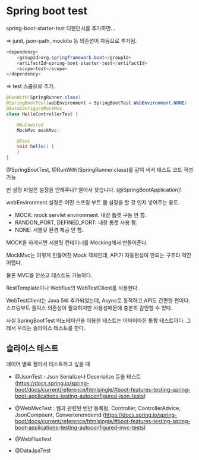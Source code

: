 Spring boot test
==============================

spring-boot-starter-test 디펜던시를 추가하면...

=> junit, json-path, mockito 등 의존성이 자동으로 추가됨.

```java
<dependency>
    <groupId>org.springframework.boot</groupId>
    <artifactId>spring-boot-starter-test</artifactId>
    <scope>test</scope>
</dependency>
```

=> test 스콥으로 추가.

```java
@RunWith(SpringRunner.class)
@SpringBootTest(webEnvironment = SpringBootTest.WebEnvironment.NONE)
@AutoConfigureMockMvc
class HelloControllerTest {

    @Autowired
    MockMvc mockMvc;

    @Test
    void hello() {
    }
}
```


@SpringBootTest, @RunWith(SpringRunner.class)를 같이 써서 테스트 코드 작성가능

빈 설정 파일은 설정을 안해주나? 알아서 찾습니다. (@SpringBootApplication)!

webEnvironment 설정은 어떤 스프링 부트 웹 설정을 할 것 인지 넣어주는 용도.
- MOCK: mock servlet environment. 내장 톰캣 구동 안 함.
- RANDON_PORT, DEFINED_PORT: 내장 톰캣 사용 함.
- NONE: 서블릿 환경 제공 안 함.

MOCK을 하게되면 서블릿 컨테이너를 Mocking해서 만들어준다. 

MockMvc는 이렇게 만들어진 Mock 객체인데, API가 자동완성이 안되는 구조라 약간 어렵다.

물론 MVC를 안쓰고 테스트도 가능하다.

RestTemplate이나 Webflux의 WebTestClient를 사용한다. 

WebTestClient는 Java 5에 추가되었는데, Async로 동작하고 API도 간편한 편이다. 스프링부트 플럭스 의존성이 필요하지만 사용성때문에 충분히 감안할 수 있다.

사실 SpringBootTest 어노테이션을 이용한 테스트는 어마어마한 통합 테스트이다. 그래서 우리는 슬라이스 테스트를 한다.



## 슬라이스 테스트
레이어 별로 잘라서 테스트하고 싶을 때

- @JsonTest : Json Serialize나 Deserialize 등을 테스트 
(https://docs.spring.io/spring-boot/docs/current/reference/htmlsingle/#boot-features-testing-spring-boot-applications-testing-autoconfigured-json-tests)

- @WebMvcTest : 웹과 관련된 빈만 등록됨. Controller, ControllerAdvice, JsonCompoent, Converteremdemd
(https://docs.spring.io/spring-boot/docs/current/reference/htmlsingle/#boot-features-testing-spring-boot-applications-testing-autoconfigured-mvc-tests)

- @WebFluxTest

- @DataJpaTest

